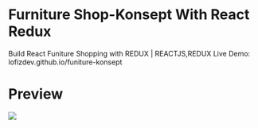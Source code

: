 # Furniture Shop-Konsept With React Redux

Build React Funiture Shopping with REDUX | REACTJS,REDUX
Live Demo: lofizdev.github.io/funiture-konsept

# Preview
![](https://f41-zpg.zdn.vn/1127515075253129770/a3538b5446fcb2a2ebed.jpg)
